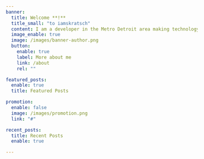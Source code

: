```yaml
---
banner:
  title: Welcome **!**
  title_small: "to iamskratsch"
  content: I am a developer in the Metro Detroit area making technology fun and attainable and changing the world one day at a time.
  image_enable: true
  image: /images/banner-author.png
  button:
    enable: true
    label: More about me
    link: /about
    rel: ""

featured_posts:
  enable: true
  title: Featured Posts

promotion:
  enable: false
  image: /images/promotion.png
  link: "#"

recent_posts:
  title: Recent Posts
  enable: true

---
```


